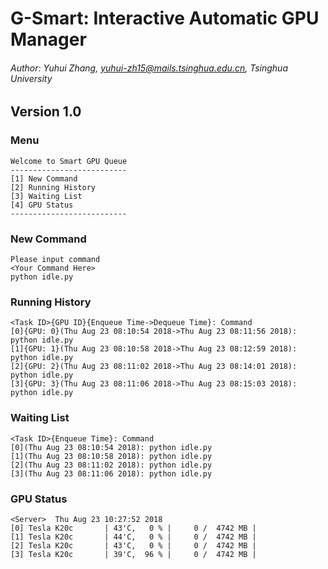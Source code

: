 # G-Smart: Interactive Automatic GPU Manager

###### Author: Yuhui Zhang, yuhui-zh15@mails.tsinghua.edu.cn, Tsinghua University

## Version 1.0

### Menu
```
Welcome to Smart GPU Queue
--------------------------
[1] New Command
[2] Running History
[3] Waiting List
[4] GPU Status
--------------------------
```

### New Command
```
Please input command
<Your Command Here>
python idle.py
```

### Running History
```
<Task ID>{GPU ID}{Enqueue Time->Dequeue Time}: Command
[0]{GPU: 0}(Thu Aug 23 08:10:54 2018->Thu Aug 23 08:11:56 2018): python idle.py
[1]{GPU: 1}(Thu Aug 23 08:10:58 2018->Thu Aug 23 08:12:59 2018): python idle.py
[2]{GPU: 2}(Thu Aug 23 08:11:02 2018->Thu Aug 23 08:14:01 2018): python idle.py
[3]{GPU: 3}(Thu Aug 23 08:11:06 2018->Thu Aug 23 08:15:03 2018): python idle.py
```

### Waiting List
```
<Task ID>{Enqueue Time}: Command
[0](Thu Aug 23 08:10:54 2018): python idle.py
[1](Thu Aug 23 08:10:58 2018): python idle.py
[2](Thu Aug 23 08:11:02 2018): python idle.py
[3](Thu Aug 23 08:11:06 2018): python idle.py
```

### GPU Status
```
<Server>  Thu Aug 23 10:27:52 2018
[0] Tesla K20c       | 43'C,   0 % |     0 /  4742 MB |
[1] Tesla K20c       | 44'C,   0 % |     0 /  4742 MB |
[2] Tesla K20c       | 43'C,   0 % |     0 /  4742 MB |
[3] Tesla K20c       | 39'C,  96 % |     0 /  4742 MB |
```
